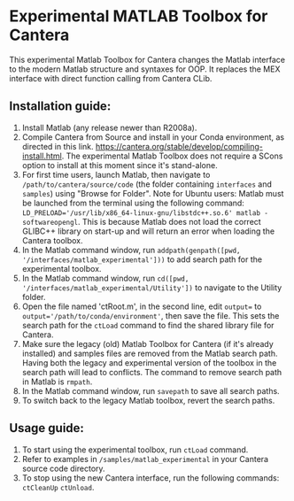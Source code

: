 # Experimental MATLAB Toolbox for Cantera
This experimental Matlab Toolbox for Cantera changes the Matlab interface to the modern
Matlab structure and syntaxes for OOP. It replaces the MEX interface with direct
function calling from Cantera CLib.

## Installation guide:

1. Install Matlab (any release newer than R2008a).
2. Compile Cantera from Source and install in your Conda environment, as directed in
   this link. https://cantera.org/stable/develop/compiling-install.html. The
   experimental Matlab Toolbox does not require a SCons option to install at this moment
   since it's stand-alone.
3. For first time users, launch Matlab, then navigate to `/path/to/cantera/source/code`
   (the folder containing `interfaces` and `samples`) using "Browse for Folder".
   Note for Ubuntu users: Matlab must be launched from the terminal
   using the following command:
   `LD_PRELOAD='/usr/lib/x86_64-linux-gnu/libstdc++.so.6' matlab -softwareopengl`.
   This is because Matlab does not load the correct GLIBC++ library on start-up and
   will return an error when loading the Cantera toolbox.
4. In the Matlab command window, run
   `addpath(genpath([pwd, '/interfaces/matlab_experimental']))` to add search path for
   the experimental toolbox.
5. In the Matlab command window, run
   `cd([pwd, '/interfaces/matlab_experimental/Utility'])` to navigate to the Utility
   folder.
6. Open the file named 'ctRoot.m', in the second line, edit `output=` to
   `output='/path/to/conda/environment'`, then save the file. This sets the search path
   for the `ctLoad` command to find the shared library file for Cantera.
7. Make sure the legacy (old) Matlab Toolbox for
   Cantera (if it's already installed) and samples files are removed from
   the Matlab search path. Having both the legacy and experimental version
   of the toolbox in the search path will lead to conflicts.
   The command to remove search path in Matlab is `rmpath`.
8. In the Matlab command window, run `savepath` to save all search paths.
9. To switch back to the legacy Matlab toolbox, revert the search paths.

## Usage guide:

1. To start using the experimental toolbox, run `ctLoad` command.
2. Refer to examples in `/samples/matlab_experimental` in your
   Cantera source code directory.
3. To stop using the new Cantera interface, run the following commands:
   `ctCleanUp` `ctUnload`.
